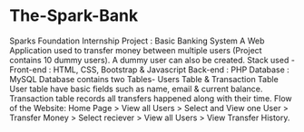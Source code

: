 # The-Spark-Bank
Sparks Foundation Internship Project : Basic Banking System A Web Application used to transfer money between multiple users (Project contains 10 dummy users). A dummy user can also be created.  Stack used - Front-end : HTML, CSS, Bootstrap &amp; Javascript Back-end : PHP Database : MySQL  Database contains two Tables- Users Table &amp; Transaction Table  User table have basic fields such as name, email &amp; current balance. Transaction table records all transfers happened along with their time. Flow of the Website: Home Page > View all Users > Select and View one User > Transfer Money > Select reciever > View all Users > View Transfer History.
